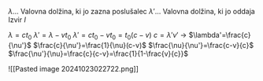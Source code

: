 $\lambda \dots$ Valovna dolžina, ki jo zazna poslušalec
$\lambda' \dots$ Valovna dolžina, ki jo oddaja Izvir $I$

$\lambda = ct_0$
$\lambda'=\lambda-vt_0$
$\lambda' = ct_0 - vt_0 = t_0(c-v)$
$c=\lambda'\nu'$ -> $\lambda'=\frac{c}{\nu'}$
$\frac{c}{\nu'}=\frac{1}{\nu}(c-v)$
$\frac{\nu}{\nu'}=\frac{c-v}{c}$
$\frac{\nu'}{\nu}=\frac{c}{c-v}=\frac{1}{1-\frac{v}{c}}$

![[Pasted image 20241023022722.png]]